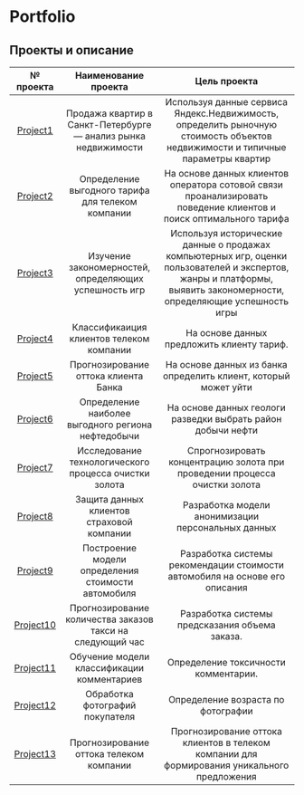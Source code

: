 # Portfolio

## Проекты и описание

| № проекта | Наименование проекта | Цель проекта |
| :--------------------: | :---------------------: | :---------------------------:|
| [Project1](Анализ_рынка_недвижимости)| Продажа квартир в Санкт-Петербурге — анализ рынка недвижимости | Используя данные сервиса Яндекс.Недвижимость, определить рыночную стоимость объектов недвижимости и типичные параметры квартир |
| [Project2](Тариф_для_телекомкомпании) | Определение выгодного тарифа для телеком компании | На основе данных клиентов оператора сотовой связи проанализировать поведение клиентов и поиск оптимального тарифа |
| [Project3](Изучение_популярности_игр_ПК) | Изучение закономерностей, определяющих успешность игр | Используя исторические данные о продажах компьютерных игр, оценки пользователей и экспертов, жанры и платформы, выявить закономерности, определяющие успешность игры  |
| [Project4](Классификаиция_клиентов_телеком_компании) | Классификаиция клиентов телеком компании | На основе данных предложить клиенту тариф. |
| [Project5](https://github.com/nyuka05/yandex_practicum/Прогнозирование_оттока_клиента_Банка) | Прогнозирование оттока клиента Банка | На основе данных из банка определить клиент, который может уйти |
| [Project6](https://github.com/nyuka05/yandex_practicum/Определение_наиболее_выгодного_региона_нефтедобычи) | Определение наиболее выгодного региона нефтедобычи | На основе данных геологи разведки выбрать район добычи нефти |
| [Project7](https://github.com/nyuka05/yandex_practicum/Исследование_технологического_процесса_очистки_золота) | Исследование технологического процесса очистки золота | Спрогнозировать концентрацию золота при проведении процесса очистки золота |
| [Project8](https://github.com/nyuka05/yandex_practicum/Защита_данных_клиентов) | Защита данных клиентов страховой компании | Разработка модели анонимизации персональных данных |
| [Project9](https://github.com/nyuka05/yandex_practicum/Построение_модели_определения_стоимости_автомобиля) | Построение модели определения стоимости автомобиля | Разработка системы рекомендации стоимости автомобиля на основе его описания |
| [Project10](https://github.com/nyuka05/yandex_practicum/Прогнозирование_количества_заказов_такси_на_следующий_час) | Прогнозирование количества заказов такси на следующий час | Разработка системы предсказания объема заказа. |
| [Project11](https://github.com/nyuka05/yandex_practicum/Обучение_модели_классификации_комментариев) | Обучение модели классификации комментариев | Определение токсичности комментарии. |
| [Project12](https://github.com/nyuka05/yandex_practicum/Обработка_фотографий_покупателя) | Обработка фотографий покупателя | Определение возраста по фотографии |
| [Project13](https://github.com/nyuka05/yandex_practicum/Прогнозирование_оттока_телеком_компании) | Прогнозирование оттока телеком компании | Прогнозирование оттока клиентов в телеком компании для формирования уникального предложения |

